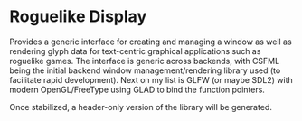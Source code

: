 # Roguelike Display

Provides a generic interface for creating and managing a window
as well as rendering glyph data for text-centric graphical applications
such as roguelike games. The interface is generic across backends,
with CSFML being the initial backend window management/rendering library
used (to facilitate rapid development). Next on my list is GLFW (or maybe
SDL2) with modern OpenGL/FreeType using GLAD to bind the function pointers.

Once stabilized, a header-only version of the library will be generated.
